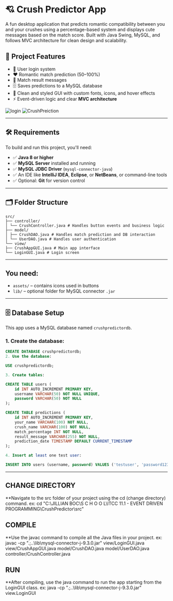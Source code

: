 # 💘 Crush Predictor App

A fun desktop application that predicts romantic compatibility between you and your crushes using a percentage-based system and displays cute messages based on the match score. Built with Java Swing, MySQL, and follows MVC architecture for clean design and scalability.

## 🧩 Project Features

- 🔐 User login system
- ❤️ Romantic match prediction (50–100%)
- 💬 Match result messages 
- 🗄️ Saves predictions to a MySQL database
- 🎨 Clean and styled GUI with custom fonts, icons, and hover effects
- ⚡ Event-driven logic and clear **MVC architecture**
 
![login](https://github.com/user-attachments/assets/c79e765b-4f64-4827-8388-80b8be57b3f3)
![CrushPreiction](https://github.com/user-attachments/assets/b41f7051-031f-4f11-b99a-09f8a44f672c)

---

## 🛠️ Requirements

To build and run this project, you'll need:

- ✅ **Java 8 or higher**
- ✅ **MySQL Server** installed and running
- ✅ **MySQL JDBC Driver** (`mysql-connector-java`)
- ✅ An IDE like **IntelliJ IDEA**, **Eclipse**, or **NetBeans**, or command-line tools
- ✅ Optional: **Git** for version control

---

## 🗂️ Folder Structure
```
src/
├── controller/
│ └── CrushController.java # Handles button events and business logic
├── model/
│ ├── CrushDAO.java # Handles match prediction and DB interaction
│ └── UserDAO.java # Handles user authentication
└── view/
├── CrushAppGUI.java # Main app interface
└── LoginGUI.java # Login screen
```

---

## You need:
- `assets/` – contains icons used in buttons
- `lib/` – optional folder for MySQL connector `.jar`

---

## 🗄️ Database Setup

This app uses a MySQL database named `crushpredictordb`.

### 1. Create the database:
```sql
CREATE DATABASE crushpredictordb;
2. Use the database:

USE crushpredictordb;

3. Create tables:

CREATE TABLE users (
    id INT AUTO_INCREMENT PRIMARY KEY,
    username VARCHAR(50) NOT NULL UNIQUE,
    password VARCHAR(50) NOT NULL
);

CREATE TABLE predictions (
    id INT AUTO_INCREMENT PRIMARY KEY,
    your_name VARCHAR(100) NOT NULL,
    crush_name VARCHAR(100) NOT NULL,
    match_percentage INT NOT NULL,
    result_message VARCHAR(255) NOT NULL,
    prediction_date TIMESTAMP DEFAULT CURRENT_TIMESTAMP
);

4. Insert at least one test user:

INSERT INTO users (username, password) VALUES ('testuser', 'password123');
```
---

## CHANGE DIRECTORY
**Navigate to the src folder of your project using the cd (change directory) command.
ex: cd "C:\JILLIAN BOC\S C H O O L\ITCC 11.1 - EVENT DRIVEN PROGRAMMING\CrushPredictor\src"



## COMPILE
**Use the javac command to compile all the Java files in your project.
ex: javac -cp ".;..\lib\mysql-connector-j-9.3.0.jar" view/LoginGUI.java view/CrushAppGUI.java model/CrushDAO.java model/UserDAO.java controller/CrushController.java


## RUN
**After compiling, use the java command to run the app starting from the LoginGUI class.
ex: java -cp ".;..\lib\mysql-connector-j-9.3.0.jar" view.LoginGUI


